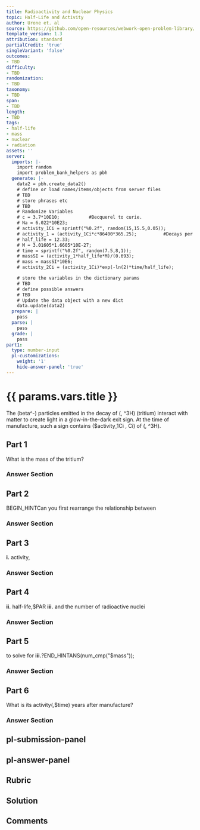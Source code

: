 ```yaml
---
title: Radioactivity and Nuclear Physics
topic: Half-Life and Activity
author: Urone et. al
source: https://github.com/open-resources/webwork-open-problem-library/tree/master/Contrib/BrockPhysics/College_Physics_Urone/31.Radioactivity_and_Nuclear_Physics/31-05.Half-Life_and_Activity/NU_U17-31-05-015.pg
template_version: 1.3
attribution: standard
partialCredit: 'true'
singleVariant: 'false'
outcomes:
- TBD
difficulty:
- TBD
randomization:
- TBD
taxonomy:
- TBD
span:
- TBD
length:
- TBD
tags:
- half-life
- mass
- nuclear
- radiation
assets: ''
server:
  imports: |-
    import random
    import problem_bank_helpers as pbh
  generate: |-
    data2 = pbh.create_data2()
    # define or load names/items/objects from server files
    # TBD
    # store phrases etc
    # TBD
    # Randomize Variables
    # c = 3.7*10E10;           #Becquerel to curie.
    # Na = 6.022*10E23;
    # activity_1Ci = sprintf("%0.2f", random(15,15.5,0.05));
    # activity_1 = (activity_1Ci*c*86400*365.25);          #Decays per year.
    # half_life = 12.33;
    # M = 3.01605*1.6605*10E-27;
    # time = sprintf("%0.2f", random(7.5,8,1));
    # massSI = (activity_1*half_life*M)/(0.693);
    # mass = massSI*10E6;
    # activity_2Ci = (activity_1Ci)*exp(-ln(2)*time/half_life);

    # store the variables in the dictionary params
    # TBD
    # define possible answers
    # TBD
    # Update the data object with a new dict
    data.update(data2)
  prepare: |
    pass
  parse: |
    pass
  grade: |
    pass
part1:
  type: number-input
  pl-customizations:
    weight: '1'
    hide-answer-panel: 'true'
---
```


# {{ params.vars.title }} 


The (beta^-) particles emitted in the decay of (, ^3H) (tritium) interact with matter to create light in a glow-in-the-dark exit sign. At the time of manufacture, such a sign contains ($activity_1Ci , Ci) of (, ^3H).

## Part 1 
What is the mass of the tritium? 


 ### Answer Section

## Part 2 
BEGIN_HINTCan you first rearrange the relationship between 


 ### Answer Section

## Part 3 
<b>i.</b> activity, 


 ### Answer Section

## Part 4 
<b>ii.</b> half-life,$PAR <b>iii.</b> and the number of radioactive nuclei 


 ### Answer Section

## Part 5 
to solve for <b>iii.</b>?END_HINTANS(num_cmp("$mass")); 


 ### Answer Section

## Part 6 
What is its activity(,$time) years after manufacture? 


 ### Answer Section


## pl-submission-panel 


## pl-answer-panel 


## Rubric 


## Solution 


## Comments 


